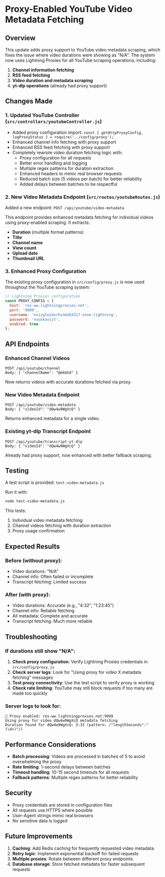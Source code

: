 # Proxy-Enabled YouTube Video Metadata Fetching

## Overview

This update adds proxy support to YouTube video metadata scraping, which fixes the issue where video durations were showing as "N/A". The system now uses Lightning Proxies for all YouTube scraping operations, including:

1. **Channel information fetching**
2. **RSS feed fetching** 
3. **Video duration and metadata scraping**
4. **yt-dlp operations** (already had proxy support)

## Changes Made

### 1. Updated YouTube Controller (`src/controllers/youtubeController.js`)

- Added proxy configuration import: `const { getHttpProxyConfig, logProxyStatus } = require('../config/proxy');`
- Enhanced channel info fetching with proxy support
- Enhanced RSS feed fetching with proxy support  
- Completely rewrote video duration fetching logic with:
  - Proxy configuration for all requests
  - Better error handling and logging
  - Multiple regex patterns for duration extraction
  - Enhanced headers to mimic real browser requests
  - Reduced batch size (5 videos per batch) for better reliability
  - Added delays between batches to be respectful

### 2. New Video Metadata Endpoint (`src/routes/youtubeRoutes.js`)

Added a new endpoint: `POST /api/youtube/video-metadata`

This endpoint provides enhanced metadata fetching for individual videos using proxy-enabled scraping. It extracts:
- **Duration** (multiple format patterns)
- **Title** 
- **Channel name**
- **View count**
- **Upload date**
- **Thumbnail URL**

### 3. Enhanced Proxy Configuration

The existing proxy configuration in `src/config/proxy.js` is now used throughout the YouTube scraping system:

```javascript
// Lightning Proxies configuration
const PROXY_CONFIG = {
  host: 'res-ww.lightningproxies.net',
  port: '9999', 
  username: 'nvizglwiborhznm163317-zone-lightning',
  password: 'nuuxkavzjt',
  enabled: true
};
```

## API Endpoints

### Enhanced Channel Videos
```
POST /api/youtube/channel
Body: { "channelName": "@mkbhd" }
```
Now returns videos with accurate durations fetched via proxy.

### New Video Metadata Endpoint
```
POST /api/youtube/video-metadata  
Body: { "videoId": "dQw4w9WgXcQ" }
```
Returns enhanced metadata for a single video.

### Existing yt-dlp Transcript Endpoint
```
POST /api/youtube/transcript-yt-dlp
Body: { "videoId": "dQw4w9WgXcQ" }
```
Already had proxy support, now enhanced with better fallback scraping.

## Testing

A test script is provided: `test-video-metadata.js`

Run it with:
```bash
node test-video-metadata.js
```

This tests:
1. Individual video metadata fetching
2. Channel videos fetching with duration extraction
3. Proxy usage confirmation

## Expected Results

### Before (without proxy):
- Video durations: "N/A" 
- Channel info: Often failed or incomplete
- Transcript fetching: Limited success

### After (with proxy):
- Video durations: Accurate (e.g., "4:32", "1:23:45")
- Channel info: Reliable fetching
- All metadata: Complete and accurate
- Transcript fetching: Much more reliable

## Troubleshooting

### If durations still show "N/A":

1. **Check proxy configuration**: Verify Lightning Proxies credentials in `src/config/proxy.js`
2. **Check server logs**: Look for "Using proxy for video X metadata fetching" messages
3. **Test proxy connectivity**: Use the test script to verify proxy is working
4. **Check rate limiting**: YouTube may still block requests if too many are made too quickly

### Server logs to look for:

```
🔗 Proxy enabled: res-ww.lightningproxies.net:9999
Using proxy for video dQw4w9WgXcQ metadata fetching
Duration found for dQw4w9WgXcQ: 3:33 (pattern: /"lengthSeconds":"(\d+)"/)
```

## Performance Considerations

- **Batch processing**: Videos are processed in batches of 5 to avoid overwhelming the proxy
- **Rate limiting**: 1-second delays between batches
- **Timeout handling**: 10-15 second timeouts for all requests
- **Fallback patterns**: Multiple regex patterns for better reliability

## Security

- Proxy credentials are stored in configuration files
- All requests use HTTPS where possible
- User-Agent strings mimic real browsers
- No sensitive data is logged

## Future Improvements

1. **Caching**: Add Redis caching for frequently requested video metadata
2. **Retry logic**: Implement exponential backoff for failed requests  
3. **Multiple proxies**: Rotate between different proxy endpoints
4. **Database storage**: Store fetched metadata for faster subsequent requests 